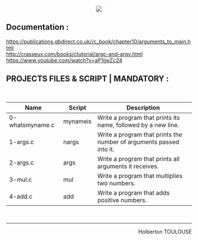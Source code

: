 <p align="center">
        <img src="https://capsule-render.vercel.app/api?type=waving&color=auto&height=250&section=header&text=ARGC%20ARGV&fontSize=90&animation=fadeIn&fontAlignY=38&desc=FIRST%20Semester%20|%2019/33%20PROJET%20C#&descAlignY=51&descAlign=62">
</p>

## Documentation :  

https://publications.gbdirect.co.uk//c_book/chapter10/arguments_to_main.html  
http://crasseux.com/books/ctutorial/argc-and-argv.html  
https://www.youtube.com/watch?v=aP1ijjeZc24  
 
 
## PROJECTS FILES & SCRIPT | MANDATORY :
<br/>

| Name             | Script               | Description       | 
| ---------------- | ---------------------|--------------------|
| 0-whatsmyname.c | mynameis | Write a program that prints its name, followed by a new line.
| 1-args.c | nargs  | Write a program that prints the number of arguments passed into it.
| 2-args.c | args | Write a program that prints all arguments it receives. 
| 3-mul.c | mul | Write a program that multiplies two numbers.
| 4-add.c | add | Write a program that adds positive numbers.

<br/><hr>
<p align="right">Holberton TOULOUSE</p>

